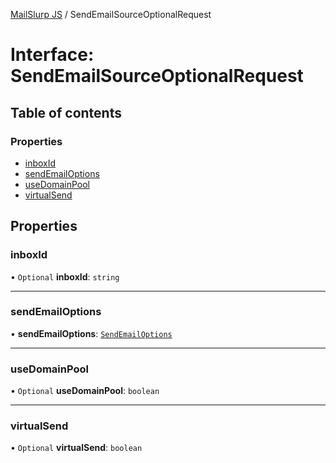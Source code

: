 [MailSlurp JS](../README.md) / SendEmailSourceOptionalRequest

# Interface: SendEmailSourceOptionalRequest

## Table of contents

### Properties

- [inboxId](SendEmailSourceOptionalRequest.md#inboxid)
- [sendEmailOptions](SendEmailSourceOptionalRequest.md#sendemailoptions)
- [useDomainPool](SendEmailSourceOptionalRequest.md#usedomainpool)
- [virtualSend](SendEmailSourceOptionalRequest.md#virtualsend)

## Properties

### inboxId

• `Optional` **inboxId**: `string`

___

### sendEmailOptions

• **sendEmailOptions**: [`SendEmailOptions`](SendEmailOptions.md)

___

### useDomainPool

• `Optional` **useDomainPool**: `boolean`

___

### virtualSend

• `Optional` **virtualSend**: `boolean`
